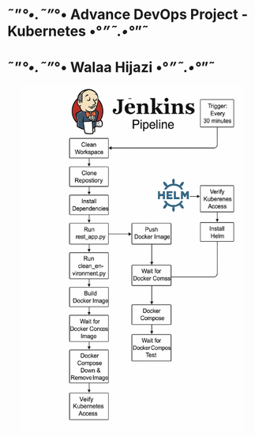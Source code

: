 # ˜”*°•.˜”*°• Advance DevOps Project - Kubernetes •°*”˜.•°*”˜
#                  ˜”*°•.˜”*°• Walaa Hijazi •°*”˜.•°*”˜

<p align="center">
  <img src="images/jenkins_K8s_integration.png" alt="jenkins Diagram with K8s" width="450" height="700">
</p>